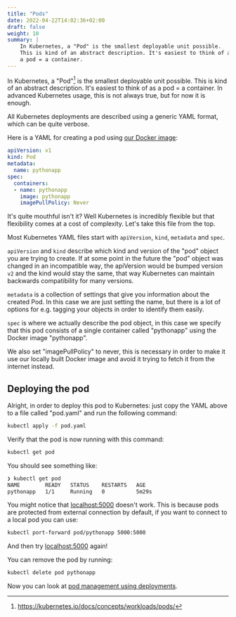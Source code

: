 ```yaml
---
title: "Pods"
date: 2022-04-22T14:02:36+02:00
draft: false
weight: 10
summary: |
    In Kubernetes, a "Pod" is the smallest deployable unit possible.
    This is kind of an abstract description. It's easiest to think of as
    a pod = a container.
---
```


In Kubernetes, a "Pod"[^1] is the smallest deployable unit possible.
This is kind of an abstract description. It's easiest to think of as
a pod = a container. In advanced Kubernetes usage, this is not always 
true, but for now it is enough.

All Kubernetes deployments are described using a generic YAML format,
which can be quite verbose.

Here is a YAML for creating a pod using [our Docker image](../containers):

```yaml
apiVersion: v1
kind: Pod
metadata:
  name: pythonapp
spec:
  containers:
  - name: pythonapp
    image: pythonapp
    imagePullPolicy: Never
```

It's quite mouthful isn't it? Well Kubernetes is incredibly flexible but 
that flexibility comes at a cost of complexity. Let's take this file from 
the top.

Most Kubernetes YAML files start with `apiVersion`, `kind`, `metadata` and 
`spec`. 

`apiVersion` and `kind` describe which kind and version of the "pod" object
you are trying to create. If at some point in the future the "pod" object
was changed in an incompatible way, the apiVersion would be bumped version
`v2` and the kind would stay the same, that way Kubernetes can maintain 
backwards compatibility for many versions.

`metadata` is a collection of settings that give you information about the 
created Pod. In this case we are just setting the name, but there is a lot
of options for e.g. tagging your objects in order to identify them easily.

`spec` is where we actually describe the pod object, in this case we 
specify that this pod consists of a single container called "pythonapp" 
using the Docker image "pythonapp".

We also set "imagePullPolicy" to never, this is necessary in order to 
make it use our locally built Docker image and avoid it trying to 
fetch it from the internet instead.

## Deploying the pod
Alright, in order to deploy this pod to Kubernetes: just copy the YAML 
above to a file called "pod.yaml" and run the following command:

```bash
kubectl apply -f pod.yaml
```

Verify that the pod is now running with this command:

```bash
kubectl get pod
```

You should see something like:

```bash 
❯ kubectl get pod
NAME        READY   STATUS    RESTARTS   AGE
pythonapp   1/1     Running   0          5m29s
```

You might notice that [localhost:5000](http://localhost:5000) doesn't 
work. This is because pods are protected from external connection by 
default, if you want to connect to a local pod you can use:

```bash
kubectl port-forward pod/pythonapp 5000:5000
```

And then try [localhost:5000](http://localhost:5000) again!

You can remove the pod by running:

```bash
kubectl delete pod pythonapp 
```

Now you can look at [pod management using deployments](../deployment).

[^1]: https://kubernetes.io/docs/concepts/workloads/pods/